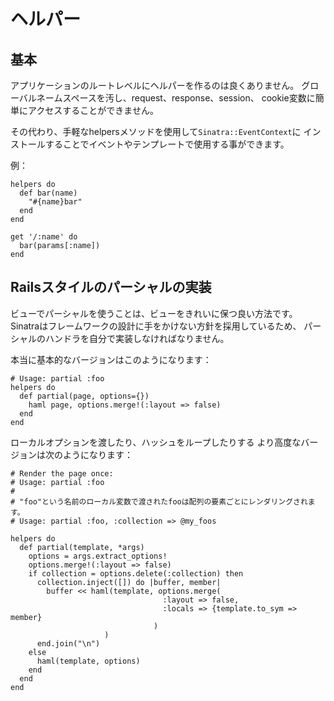 ヘルパー
=======

基本
----------

アプリケーションのルートレベルにヘルパーを作るのは良くありません。
グローバルネームスペースを汚し、request、response、session、
cookie変数に簡単にアクセスすることができません。

その代わり、手軽なhelpersメソッドを使用して`Sinatra::EventContext`に
インストールすることでイベントやテンプレートで使用する事ができます。

例：

    helpers do
      def bar(name)
        "#{name}bar"
      end
    end
    
    get '/:name' do
      bar(params[:name])
    end

Railsスタイルのパーシャルの実装
------------------------------------

ビューでパーシャルを使うことは、ビューをきれいに保つ良い方法です。
Sinatraはフレームワークの設計に手をかけない方針を採用しているため、
パーシャルのハンドラを自分で実装しなければなりません。

本当に基本的なバージョンはこのようになります：

    # Usage: partial :foo
    helpers do
      def partial(page, options={})
        haml page, options.merge!(:layout => false)
      end
    end

ローカルオプションを渡したり、ハッシュをループしたりする
より高度なバージョンは次のようになります：

    # Render the page once:
    # Usage: partial :foo
    # 
    # "foo"という名前のローカル変数で渡されたfooは配列の要素ごとにレンダリングされます。
    # Usage: partial :foo, :collection => @my_foos    

    helpers do
      def partial(template, *args)
        options = args.extract_options!
        options.merge!(:layout => false)
        if collection = options.delete(:collection) then
          collection.inject([]) do |buffer, member|
            buffer << haml(template, options.merge(
                                      :layout => false, 
                                      :locals => {template.to_sym => member}
                                    )
                         )
          end.join("\n")
        else
          haml(template, options)
        end
      end
    end
